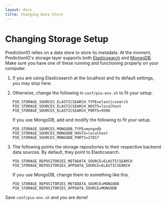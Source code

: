 ```yaml
---
layout: docs
title: Changing Data Store
---
```


Changing Storage Setup
===================

PredictionIO relies on a data store to store its metadata. At the moment, PredictionIO's storage layer supports both [Elasticsearch](http://www.elasticsearch.org/) and [MongoDB](http://www.mongodb.org/). Make sure you have one of these running and functioning properly on your computer.

1. If you are using Elasticsearch at the localhost and its default settings, you may stop here.

2. Otherwise, change the following in `conf/pio-env.sh` to fit your setup.
   
   ```
   PIO_STORAGE_SOURCES_ELASTICSEARCH_TYPE=elasticsearch
   PIO_STORAGE_SOURCES_ELASTICSEARCH_HOSTS=localhost
   PIO_STORAGE_SOURCES_ELASTICSEARCH_PORTS=9300
   ```
   
   If you use MongoDB, add and modify the following to fit your setup.
   
   ```
   PIO_STORAGE_SOURCES_MONGODB_TYPE=mongodb
   PIO_STORAGE_SOURCES_MONGODB_HOSTS=localhost
   PIO_STORAGE_SOURCES_MONGODB_PORTS=27017
   ```

3. The following points the storage repositories to their respective backend
   data sources. By default, they point to Elasticsearch.
   
   ```
   PIO_STORAGE_REPOSITORIES_METADATA_SOURCE=ELASTICSEARCH
   PIO_STORAGE_REPOSITORIES_APPDATA_SOURCE=ELASTICSEARCH
   ```
   
   If you use MongoDB, change them to something like this.
   
   ```
   PIO_STORAGE_REPOSITORIES_METADATA_SOURCE=MONGODB
   PIO_STORAGE_REPOSITORIES_APPDATA_SOURCE=MONGODB
   ```

Save ``conf/pio-env.sh`` and you are done!